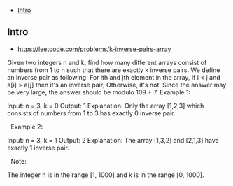 - [Intro](#intro)

## Intro

- https://leetcode.com/problems/k-inverse-pairs-array

Given two integers n and k, find how many different arrays consist of numbers from 1 to n such that there are exactly k inverse pairs.
We define an inverse pair as following: For ith and jth element in the array, if i < j and a[i] > a[j] then it's an inverse pair; Otherwise, it's not.
Since the answer may be very large, the answer should be modulo 109 + 7.
Example 1:

Input: n = 3, k = 0
Output: 1
Explanation: 
Only the array [1,2,3] which consists of numbers from 1 to 3 has exactly 0 inverse pair.

 
Example 2:

Input: n = 3, k = 1
Output: 2
Explanation: 
The array [1,3,2] and [2,1,3] have exactly 1 inverse pair.

 
Note:

The integer n is in the range [1, 1000] and k is in the range [0, 1000].

 
